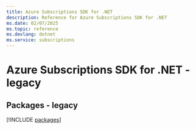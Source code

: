 ```yaml
---
title: Azure Subscriptions SDK for .NET
description: Reference for Azure Subscriptions SDK for .NET
ms.date: 02/07/2025
ms.topic: reference
ms.devlang: dotnet
ms.service: subscriptions
---
```

# Azure Subscriptions SDK for .NET - legacy
## Packages - legacy
[!INCLUDE [packages](subscriptions-index.md)]